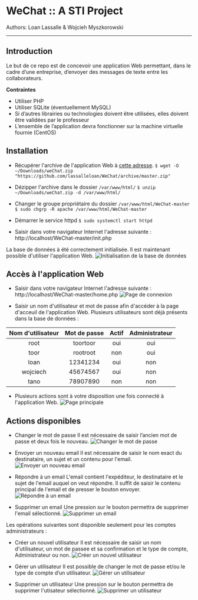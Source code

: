 # WeChat :: A STI Project
Authors: Loan Lassalle & Wojcieh Myszkorowski
***

## Introduction

Le but de ce repo est de concevoir une application Web permettant, dans le cadre d’une entreprise, d’envoyer des messages de texte entre les collaborateurs.

**Contraintes**
- Utiliser PHP
- Utiliser SQLite (éventuellement MySQL)
- Si d’autres librairies ou technologies doivent être utilisées, elles doivent être validées par le professeur
- L’ensemble de l’application devra fonctionner sur la machine virtuelle fournie (CentOS)

## Installation

* Récupérer l'archive de l'application Web à [cette adresse](https://github.com/lassalleloan/WeChat/archive/master.zip "Archive ZIP").
`$ wget -O ~/Downloads/weChat.zip "https://github.com/lassalleloan/WeChat/archive/master.zip"`

* Dézipper l'archive dans le dossier `/var/www/html/`
`$ unzip ~/Downloads/weChat.zip -d /var/www/html/`

* Changer le groupe propriétaire du dossier `/var/www/html/WeChat-master` 
`$ sudo chgrp -R apache /var/www/html/WeChat-master`

* Démarrer le service httpd
`$ sudo systemctl start httpd`

* Saisir dans votre navigateur Internet l'adresse suivante : http://localhost/WeChat-master/init.php

La base de données à été correctement initialisée. Il est maintenant possible d'utiliser l'application Web.
![Initialisation de la base de données](./images_manuel/init.png "Initialisation de la base de données")

## Accès à l'application Web

* Saisir dans votre navigateur Internet l'adresse suivante : http://localhost/WeChat-master/home.php
![Page de connexion](./images_manuel/login.png "Page de connexion")

* Saisir un nom d'utilisateur et mot de passe afin d'accéder à la page d'acceuil de l'application Web.
Plusieurs utilisateurs sont déjà présents dans la base de données :

| Nom d'utilisateur | Mot de passe | Actif | Administrateur |
|:-----------------:|:------------:|:-----:|:--------------:|
|        root       |   toortoor   |  oui  |       oui      |
|        toor       |   rootroot   |  non  |       oui      |
|        loan       |   12341234   |  oui  |       non      |
|      wojciech     |   45674567   |  oui  |       non      |
|        tano       |   78907890   |  non  |       non      |

* Plusieurs actions sont à votre disposition une fois connecté à l'application Web.
![Page principale](./images_manuel/home.png "Page principale")

## Actions disponibles

* Changer le mot de passe
Il est nécessaire de saisir l’ancien mot de passe et deux fois le nouveau.
![Changer le mot de passe](./images_manuel/changePassword.png "Changer le mot de passe")
   
* Envoyer un nouveau email
Il est nécessaire de saisir le nom exact du destinataire, un sujet et un contenu pour l'email.
![Envoyer un nouveau email](./images_manuel/writeEmail.png "Envoyer un nouveau email")
   
* Répondre à un email
L'email contient l'expéditeur, le destinataire et le sujet de l'email auquel on veut répondre.
Il suffit de saisir le contenu principal de l'email et de presser le bouton envoyer.
![Répondre à un email](./images_manuel/reply.png "Répondre à un email")
   
* Supprimer un email
Une pression sur le bouton permettra de supprimer l'email sélectionné.
![Supprimer un email](./images_manuel/deleteEmail.png "Supprimer un email")

Les opérations suivantes sont disponible seulement pour les comptes administrateurs :

* Créer un nouvel utilisateur
Il est nécessaire de saisir un nom d'utilisateur, un mot de passee et sa confirmation et le type de compte, Administrateur ou non.
![Créer un nouvel utilisateur](./images_manuel/newUser.png "Créer un nouvel utilisateur")

* Gérer un utilisateur
Il est possible de changer le mot de passe et/ou le type de compte d’un utilisateur.
![Gérer un utilisateur](./images_manuel/manageUser.png "Gérer un utilisateur")

* Supprimer un utilisateur
Une pression sur le bouton permettra de supprimer l'utisateur sélectionné.
![Supprimer un utilisateur](./images_manuel/deleteUser.png "Supprimer un utilisateur")
